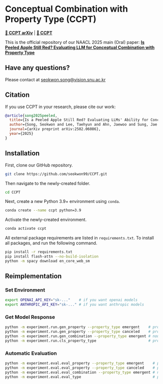 # Conceptual Combination with Property Type (CCPT)
[**📖 CCPT arXiv**](https://arxiv.org/abs/2502.06086/) | [**🤗 CCPT**](https://huggingface.co/datasets/seokwon99/CCPT_12.3K/)

This is the official repository of our NAACL 2025 main (Oral) paper: <a href="https://arxiv.org/abs/2502.06086"><b>Is Peeled Apple Still Red? Evaluating LLM for Conceptual Combination with Property Type</b></a>

## Have any questions?

Please contact at seokwon.song@vision.snu.ac.kr


## Citation
If you use CCPT in your research, please cite our work:

```bibtex  
@article{song2025peeled,
  title={Is a Peeled Apple Still Red? Evaluating LLMs' Ability for Conceptual Combination with Property Type},
  author={Song, Seokwon and Lee, Taehyun and Ahn, Jaewoo and Sung, Jae Hyuk and Kim, Gunhee},
  journal={arXiv preprint arXiv:2502.06086},
  year={2025}
}
```

## Installation

First, clone our GitHub repository.

```bash
git clone https://github.com/seokwon99/CCPT.git
```

Then navigate to the newly-created folder.
```bash
cd CCPT
```

Next, create a new Python 3.9+ environment using `conda`.

```bash
conda create --name ccpt python=3.9
```

Activate the newly-created environment.

```bash
conda activate ccpt
```

All external package requirements are listed in `requirements.txt`.
To install all packages, and run the following command.

```bash
pip install -r requirements.txt
pip install flash-attn --no-build-isolation
python -m spacy download en_core_web_sm
```

## Reimplementation

### Set Environment
```bash
export OPENAI_API_KEY="sk-..."    # if you want openai models
export ANTHROPIC_API_KEY="sk-..." # if you want anthropic models
```

### Get Model Response
```bash
python -m experiment.run.gen_property --property_type emergent    # property induction (emergent)
python -m experiment.run.gen_property --property_type canceled    # property induction (canceled)
python -m experiment.run.gen_combination --property_type emergent # noun phrase completion (emergent)
python -m experiment.run.cls_property_type                        # property type prediction
```

### Automatic Evaluation
```bash
python -m experiment.eval.eval_property --property_type emergent    # property induction (emergent)
python -m experiment.eval.eval_property --property_type canceled    # property induction (canceled)
python -m experiment.eval.eval_combination --property_type emergent # noun phrase completion (emergent)
python -m experiment.eval.eval_type                                 # property type prediction
```
